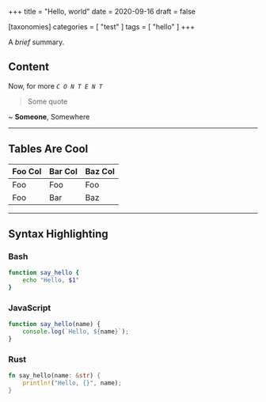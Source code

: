 +++
title = "Hello, world"
date = 2020-09-16
draft = false

[taxonomies]
categories = [ "test" ]
tags = [ "hello" ]
+++

A *brief* summary.

<!-- more -->

## Content

Now, for more _`C O N T E N T`_

> Some quote

~ **Someone**, Somewhere

---

## Tables Are Cool

|Foo Col|Bar Col|Baz Col|
|-|-|-|
|Foo|Foo|Foo|
|Foo|Bar|Baz|

---
## Syntax Highlighting

### Bash
```sh
function say_hello {
    echo "Hello, $1" 
}
```

### JavaScript
```js
function say_hello(name) {
    console.log(`Hello, ${name}`);
}
```

### Rust
```rust
fn say_hello(name: &str) {
    println!("Hello, {}", name);
}
```